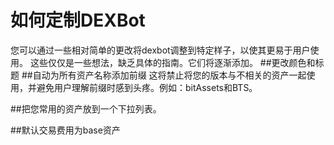 # 如何定制DEXBot

您可以通过一些相对简单的更改将dexbot调整到特定样子，以使其更易于用户使用。
这些仅仅是一些想法，缺乏具体的指南。它们将逐渐添加。
##更改颜色和标题
##自动为所有资产名称添加前缀
这将禁止将您的版本与不相关的资产一起使用，并避免用户理解前缀时感到头疼。例如：bitAssets和BTS。

##把您常用的资产放到一个下拉列表。

##默认交易费用为base资产